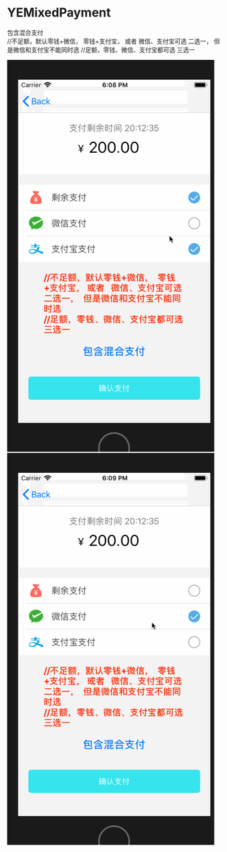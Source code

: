 # YEMixedPayment
包含混合支付  
//不足额，默认零钱+微信，  零钱+支付宝， 或者   微信、支付宝可选 二选一，  但是微信和支付宝不能同时选 
//足额，零钱、微信、支付宝都可选    三选一

![gif1](https://github.com/muyang00/YEMixedPayment/blob/master/gif1.gif)
![gif2](https://github.com/muyang00/YEMixedPayment/blob/master/gif2.gif)
